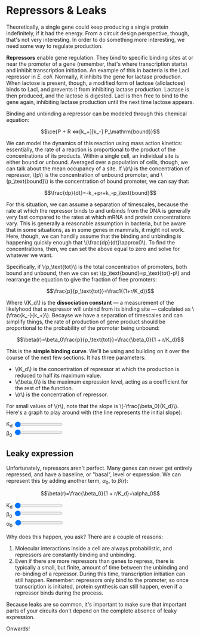 <extends template="layouts/base.html" title="Repressors & Leaks"></extends>

<nav-links back="/simplest-circuit.html" next="/activators.html"></nav-links>

# Repressors & Leaks

Theoretically, a single gene could keep producing a single protein indefinitely, if it had the energy. From a circuit design perspective, though, that's not very interesting. In order to do something more interesting, we need some way to regulate production.

**Repressors** enable gene regulation. They bind to specific binding sites at or near the promoter of a gene (remember, that's where transcription starts) and inhibit transcription initiation. An example of this in bacteria is the Lacl repressor in _E. coli_. Normally, it inhibits the gene for lactase production. When lactose is present, though, a modified form of lactose (allolactose) binds to Lacl, and prevents it from inhibiting lactase production. Lactase is then produced, and the lactose is digested. Lacl is then free to bind to the gene again, inhibiting lactase production until the next time lactose appears.

Binding and unbinding a repressor can be modeled through this chemical equation:

$$\ce{P + R <=>[k_+][k_-] P_\mathrm{bound}}$$

We can model the dynamics of this reaction using mass action kinetics: essentially, the rate of a reaction is proportional to the product of the concentrations of its products. Within a single cell, an individual site is either bound or unbound. Averaged over a population of cells, though, we can talk about the mean occupancy of a site. If \\(r\\) is the concentration of repressor, \\(p\\) is the concentration of unbound promoter, and \\(p_\text{bound}\\) is the concentration of bound promoter, we can say that:

$$\frac{dp}{dt}=-k_+pr+k_-p_\text{bound}$$

For this situation, we can assume a separation of timescales, because the rate at which the repressor binds to and unbinds from the DNA is generally very fast compared to the rates at which mRNA and protein concentrations vary. This is generally a reasonable assumption in bacteria, but be aware that in some situations, as in some genes in mammals, it might not work. Here, though, we can handily assume that the binding and unbinding is happening quickly enough that \\(\frac{dp}{dt}\approx0\\). To find the concentrations, then, we can set the above equal to zero and solve for whatever we want.

Specifically, if \\(p_\text{tot}\\) is the total concentration of promoters, both bound and unbound, then we can set \\(p_\text{bound}=p_\text{tot}-p\\) and rearrange the equation to give the fraction of free promoters:

$$\frac{p}{p_\text{tot}}=\frac1{(1+r/K_d)}$$

Where \\(K_d\\) is the **dissociation constant** &mdash; a measurement of the likelyhood that a repressor will unbind from its binding site &mdash; calculated as \\(\frac{k_-}{k_+}\\). Becayse we have a separation of timescales and can simplify things, the rate of production of gene product should be proportional to the probability of the promoter being unbound:

$$\beta(r)=\beta_0\frac{p}{p_\text{tot}}=\frac{\beta_0}{1 + r/K_d}$$

This is the **simple binding curve**. We'll be using and building on it over the course of the next few sections. It has three parameters:

- \\(K_d\\) is the concentration of repressor at which the production is reduced to half its maximum value.
- \\(\beta_0\\) is the maximum expression level, acting as a coefficient for the rest of the function.
- \\(r\\) is the concentration of repressor.

For small values of \\(r\\), note that the slope is \\(-\frac{\beta_0}{K_d}\\). Here's a graph to play around with (the line represents the initial slope):

<div class="graph">
    <div id="binding-curve"></div>
    <div>
        <label for="kd">K<sub>d</sub</label>
        <input type="range" id="kd" value=1>
    </div>
    <div>
        <label for="beta0">β<sub>0</sub></label>
        <input type="range" id="beta0" value=1>
    </div>
</div>

## Leaky expression

Unfortunately, repressors aren't perfect. Many genes can never get entirely repressed, and have a baseline, or "basal", level or expression. We can represent this by adding another term, $\alpha_0$, to $\beta(r)$:

$$\beta(r)=\frac{\beta_0}{1 + r/K_d}+\alpha_0$$

<div class="graph">
    <div id="binding-curve-leaky"></div>
    <div>
        <label for="leaky-kd">K<sub>d</sub</label>
        <input type="range" id="leaky-kd" value=1>
    </div>
    <div>
        <label for="leaky-beta0">β<sub>0</sub></label>
        <input type="range" id="leaky-beta0" value=1>
    </div>
    <div>
        <label for="leaky-alpha0">α<sub>0</sub></label>
        <input type="range" id="leaky-alpha0" value=1>
    </div>
</div>

Why does this happen, you ask? There are a couple of reasons:

1. Molecular interactions inside a cell are always probabilistic, and repressors are constantly binding and unbinding.
2. Even if there are more repressors than genes to repress, there is typically a small, but finite, amount of time between the unbinding and re-binding of a repressor. During this time, transcription initiation can still happen. Remember: repressors only bind to the promoter, so once transcription is initiated, protein synthesis can still happen, even if a repressor binds during the process.

Because leaks are so common, it's important to make sure that important parts of your circuits don't depend on the complete absence of leaky expression.

Onwards!

<nav-links back="/simplest-circuit.html" next="/activators.html"></nav-links>

<script>
    plot('#binding-curve', (kd, beta0) => [`${beta0}/(1 + x/(${kd}))`, `-(${beta0})x/(${kd}) + ${beta0}`], ['#kd', '#beta0'])

    plot('#binding-curve-leaky', (kd, beta0, alpha0) => [`${beta0}/(1 + x/(${kd})) + ${alpha0}`, `-(${beta0})x/(${kd}) + ${beta0} + ${alpha0}`], ['#leaky-kd', '#leaky-beta0', '#leaky-alpha0'])
</script>